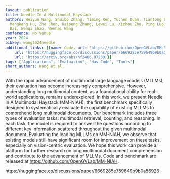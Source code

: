 ```yaml
---
layout: publication
title: Needle In A Multimodal Haystack
authors: Weiyun Wang, Shuibo Zhang, Yiming Ren, Yuchen Duan, Tiantong Li, Shuo Liu,
  Mengkang Hu, Zhe Chen, Kaipeng Zhang, Lewei Lu, Xizhou Zhu, Ping Luo, Yu Qiao, Jifeng
  Dai, Wenqi Shao, Wenhai Wang
conference: No Venue
year: 2024
bibkey: wang2024needle
additional_links: [{name: Code, url: 'https://github.com/OpenGVLab/MM-NIAH'}, {name: Code,
    url: 'https://huggingface.co/discussions/paper/6669285e759649b9b0a56926'}, {name: Paper,
    url: 'https://arxiv.org/abs/hf2406.07230'}]
tags: ["Applications", "Evaluation", "Has Code", "Tools"]
short_authors: Wang et al.
---
```

With the rapid advancement of multimodal large language models (MLLMs), their evaluation has become increasingly comprehensive. However, understanding long multimodal content, as a foundational ability for real-world applications, remains underexplored. In this work, we present Needle In A Multimodal Haystack (MM-NIAH), the first benchmark specifically designed to systematically evaluate the capability of existing MLLMs to comprehend long multimodal documents. Our benchmark includes three types of evaluation tasks: multimodal retrieval, counting, and reasoning. In each task, the model is required to answer the questions according to different key information scattered throughout the given multimodal document. Evaluating the leading MLLMs on MM-NIAH, we observe that existing models still have significant room for improvement on these tasks, especially on vision-centric evaluation. We hope this work can provide a platform for further research on long multimodal document comprehension and contribute to the advancement of MLLMs. Code and benchmark are released at https://github.com/OpenGVLab/MM-NIAH.

https://huggingface.co/discussions/paper/6669285e759649b9b0a56926